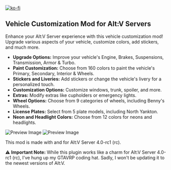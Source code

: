 [![ko-fi](https://ko-fi.com/img/githubbutton_sm.svg)](https://ko-fi.com/D1D44EGNM)

## Vehicle Customization Mod for Alt:V Servers


Enhance your Alt:V Server experience with this vehicle customization mod! Upgrade various aspects of your vehicle, customize colors, add stickers, and much more.

- **Upgrade Options:** Improve your vehicle's Engine, Brakes, Suspensions, Transmission, Armor & Turbo.
- **Paint Customization:** Choose from 160 colors to paint the vehicle's Primary, Secondary, Interior & Wheels.
- **Stickers and Liveries:** Add stickers or change the vehicle's livery for a personalized touch.
- **Customization Options:** Customize windows, trunk, spoiler, and more.
- **Extras:** Modify extras like cupholders or emergency lights.
- **Wheel Options:** Choose from 9 categories of wheels, including Benny's Wheels.
- **License Plates:** Select from 5 plate models, including North Yankton.
- **Neon and Headlight Colors:** Choose from 12 colors for neons and headlights.

![Preview Image](https://cdn.discordapp.com/attachments/1200740606868197386/1232747570938249266/1.png?ex=662a9524&is=662943a4&hm=8b7b81d9e975311dbda93ca2c8276d647af8d7909d80ba462c2691d649c9d360&)
![Preview Image](https://cdn.discordapp.com/attachments/1200740606868197386/1232747571223724193/2.png?ex=662a9524&is=662943a4&hm=0bbc487fb5954559aabfb00a5c25ee6ed95c2a0b27874acddc7893f7e452cc44&)



This mod is made with and for Alt:V Server 4.0-rc1 (rc).

⚠️ **Important Note:** While this plugin works like a charm for Alt:V Server 4.0-rc1 (rc), I've hung up my GTAVRP coding hat. Sadly, I won't be updating it to the newest versions of Alt:V.
